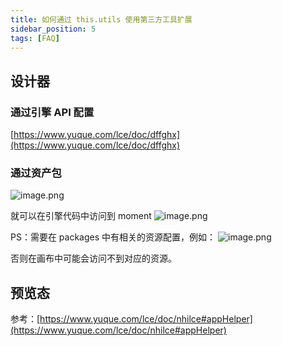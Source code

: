 ```yaml
---
title: 如何通过 this.utils 使用第三方工具扩展
sidebar_position: 5
tags: [FAQ]
---
```

## 设计器
### 通过引擎 API 配置
[https://www.yuque.com/lce/doc/dffghx](https://www.yuque.com/lce/doc/dffghx)

### 通过资产包

![image.png](https://cdn.nlark.com/yuque/0/2022/png/2622706/1657273720962-70045da1-7559-4f7f-a3da-35759778066c.png#averageHue=%231f221e&clientId=ueb9290e1-769e-4&crop=0&crop=0&crop=1&crop=1&errorMessage=unknown%20error&from=paste&height=394&id=u698ffae7&margin=%5Bobject%20Object%5D&name=image.png&originHeight=788&originWidth=806&originalType=binary&ratio=1&rotation=0&showTitle=false&size=175357&status=error&style=none&taskId=u2ed6a3cd-5ec4-4b84-a3c0-fd3379b7019&title=&width=403)

就可以在引擎代码中访问到 moment
![image.png](https://cdn.nlark.com/yuque/0/2022/png/2622706/1657273737110-6c064e4c-6435-456a-b168-480058b14da8.png#averageHue=%23fdfdfc&clientId=ueb9290e1-769e-4&crop=0&crop=0&crop=1&crop=1&errorMessage=unknown%20error&from=paste&height=126&id=u4ec5fba0&margin=%5Bobject%20Object%5D&name=image.png&originHeight=252&originWidth=1248&originalType=binary&ratio=1&rotation=0&showTitle=false&size=128347&status=error&style=none&taskId=udd229103-04e3-4fc5-9fba-9115354bb9d&title=&width=624)

PS：需要在 packages 中有相关的资源配置，例如：
![image.png](https://cdn.nlark.com/yuque/0/2022/png/2622706/1657273863884-2068444e-5653-4b25-ba3a-fd192409fbaa.png#averageHue=%231f1f1d&clientId=ueb9290e1-769e-4&crop=0&crop=0&crop=1&crop=1&errorMessage=unknown%20error&from=paste&height=210&id=ud2a4b3c6&margin=%5Bobject%20Object%5D&name=image.png&originHeight=420&originWidth=1322&originalType=binary&ratio=1&rotation=0&showTitle=false&size=113099&status=error&style=none&taskId=u7ba0f438-9c39-4398-b048-9d0556e2079&title=&width=661)

否则在画布中可能会访问不到对应的资源。

## 预览态
参考：[https://www.yuque.com/lce/doc/nhilce#appHelper](https://www.yuque.com/lce/doc/nhilce#appHelper)
